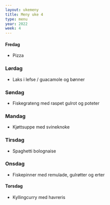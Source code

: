 ```yaml
---
layout: ukemeny
title: Meny uke 4
type: menu
year: 2022
week: 4
---
```


#### Fredag

- Pizza

### Lørdag

- Laks i lefse / guacamole og bønner

### Søndag

- Fiskegrateng med raspet gulrot og poteter

### Mandag

- Kjøttsuppe med svineknoke

### Tirsdag

- Spaghetti bolognaise

### Onsdag

- Fiskepinner med remulade, gulrøtter og erter

#### Torsdag

- Kyllingcurry med havreris
